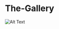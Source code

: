 # The-Gallery
![Alt Text](https://media.giphy.com/media/vFKqnCdLPNOKc/giphy.gif](https://github.com/ShriGaneshPurohit/The-Gallery/blob/main/unsamples/Screen_Img.gif))

